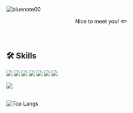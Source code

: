 ![bluenote00](https://user-images.githubusercontent.com/118717795/224478709-b4d40c40-4640-48ef-9fc1-7c60b2a35640.png)

<div align=center>
Nice to meet you! 🐟
</div>

<br>
<br>

## 🛠 Skills

<img src="https://img.shields.io/badge/JAVA-007396?style=flat-square&logo=java&logoColor=white"> <img src="https://img.shields.io/badge/Spring-6DB33F?style=flat-square&logo=Spring&logoColor=white"> <img src="https://img.shields.io/badge/mysql-4479A1?style=flat-square&logo=mysql&logoColor=white"> <img src="https://img.shields.io/badge/html-E34F26?style=flat-square&logo=html5&logoColor=white"> <img src="https://img.shields.io/badge/css-1572B6?style=flat-square&logo=css3&logoColor=white"> <img src="https://img.shields.io/badge/javascript-F7DF1E?style=flat-square&logo=javascript&logoColor=black"> <img src="https://img.shields.io/badge/vue.js-4FC08D?style=flat-square&logo=vue.js&logoColor=white"> 

<img src="https://img.shields.io/badge/github-181717?style=flat-square&logo=github&logoColor=white">

<br>
<br>

![Top Langs](https://github-readme-stats.vercel.app/api/top-langs/?username=bluenote00&layout=compact)

